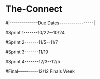 # The-Connect
#|--------------Due Dates-----------------|

#Sprint 1-------10/22--10/24

#Sprint 2-------11/5--11/7

#Sprint 3-------11/19

#Sprint 4-------12/3--12/5

#Final----------12/12 Finals Week


